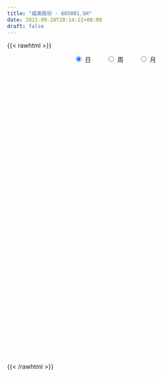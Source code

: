 ```yaml
---
title: "威奥股份 - 605001.SH"
date: 2022-09-20T20:14:22+08:00
draft: false
---
```

{{< rawhtml >}}
    <div style="text-align: center">
        <label style="padding: 1rem;"><input style="margin-right: .5rem" type="radio" name="period" value="D" checked onclick="period_change(this)">日</label>
        <label style="padding: 1rem;"><input style="margin-right: .5rem" type="radio" name="period" value="W" onclick="period_change(this)">周</label>
        <label style="padding: 1rem;"><input style="margin-right: .5rem" type="radio" name="period" value="M" onclick="period_change(this)">月</label>
    </div>
    <div id="chart" style="height: 700px;"></div> 
    <script type="text/javascript">
        const D_v = [17578.24,22940.65,15813.31,16609.11,17532.8,18853.06,16754.63,29540.17,31179.67,16944.33,12619.04,11043.51,19080.32,20149.33,13998.5,12506.08,16713.0,31763.23,21691.99,10967.26,16006.87,10025.31,8335.11,11288.47,14237.14,11153.88,10871.28,11454.63,8024.06,8589.0,9531.66,8711.0,7766.55,8034.0,6786.0,6568.0,10159.27,11588.52,12487.0,22697.39,16688.06,10233.54,10047.67,10569.97,15425.38,15020.58,10190.53,9139.0,7910.61,6822.76,15175.0,13636.0,11352.2,44947.17,20879.08,16996.48,14179.0,7676.43,7310.0,8148.1,8530.1,8918.87,9578.09,9015.25,6512.0,6352.0,8879.15,10078.57,12833.1,15892.0,11176.34,9472.69,7154.53,8654.0,9509.76,10497.0,9004.86,47648.76,40360.56,30460.6,36959.43,25792.06,31314.7,20534.52,54541.8,45561.31,36446.18,17432.15,23520.0,12183.23,23802.11,16100.0,14762.1,11082.9,13288.63,11711.94,12553.84,15017.0,11681.01,17267.0,9502.0,8895.07,24368.05,13579.0,19942.0,11098.0,13610.57,7680.84,6037.87,6607.45,14050.94,23327.69,23092.11,20241.0,12412.11,8427.53,9959.38,16243.0,23429.74,12048.0,10805.62,32538.29,26161.27,13320.97,20281.54,8847.1,6819.86,4839.63,7362.47,5387.55,10230.14,5167.97,5939.0,6936.0,7533.0,6844.0,6653.0,4481.53,6379.0,8355.0,5106.0,4488.0,3954.0,7221.24,8611.41,7355.0,8262.56,6680.0,4039.0,9103.0,5406.53,11987.63,12598.13,15337.06,18073.96,13860.53,11123.91,18962.49,5594.0,11883.08,10298.34,4574.71,3177.53,3678.0,10089.77,3114.0,2634.0,3837.3,4695.0,5010.32,3928.3,12912.21,10270.76,4370.57,3347.0,10189.85,6092.32,10933.0,12081.0,8338.0,14254.23,11966.59,15862.0,11861.0,8738.91,7745.0,10332.65,8554.64,8139.45,15876.67,9224.66,9131.01,9568.0,11983.46,12000.46,65212.12,42376.72,24107.53,16314.9,15733.07,12177.52,9996.6,12270.71,9307.52,25579.71,10177.61,16056.74,9220.53,11279.02,8362.64,12974.8,20360.4,9665.6,17667.11,11570.85,16183.77,11702.77,11150.7,11400.1,10199.1,15813.0,10601.76,7119.26,10307.0,23699.5,9281.0,6675.2,8552.6,15372.7,10092.1,12000.26,15253.74,13953.3,13371.84,13507.4,8248.4,10831.9,10334.51,18716.21,8373.8,5793.5,9875.2,19713.2,11294.55,18911.3,21604.23,39326.84,21835.1,13134.9,13656.95,17730.0,20845.02,42747.14,32995.73,35757.7,42286.24,21281.93,17054.08,11000.3,26399.45,20429.9,18401.54,10445.39,12057.5,21800.19,16510.9,15621.4,10107.6,6234.42,5005.5,5692.7,4863.9,4357.0,9699.7,8177.7,6109.0,4421.8,6682.35,9377.05,7663.8,4751.5,7235.1,8589.6,3740.0,4374.8,4811.0,5632.4,10331.94,8736.3,8231.6,6877.7,9071.32,8173.7,6538.42,7700.6,8108.1,7305.0,6059.2,7371.89,12482.8,13149.5,6101.1,10782.8,11429.4,17134.6,14130.1,15768.8,18208.19,15449.6,11453.7,9619.4,9604.8,12924.7,28643.65,19867.5,12480.05,15764.17,44392.94,36310.9,25239.42,16857.88,11731.5,9429.0,13927.9,12330.19,16043.2,24826.6,18637.83,21169.67,22725.31,20753.1,14815.9,23379.5,15983.1,17902.18,23359.87,23066.1,10997.3,23034.9,12744.3,15669.6,27142.1,10219.5,20126.2,12409.0,12184.8,12134.5,8039.9,7450.0,10762.2,6239.0,6695.3,7997.8,9225.2,6352.0,10728.8,10381.1,18666.1,20321.41,9222.4,9811.26,13726.86,8130.5,27899.85,13644.4,9299.7,12866.8,19523.6,11533.9,14027.46,8158.5,15501.11,16910.34,13218.1,15500.69,10698.4,227727.36,203708.22,115660.57,59314.01,49099.36,42334.4,29893.3,30763.09,25025.09,23226.2,19765.01,17234.9,21115.5,17038.3,13379.9,12246.2,20598.9,12810.8,7991.56,12255.0,22744.7,16728.9,27669.8,19870.72,19955.48,17368.8,17448.35,20590.92,12472.7,13042.0,15359.4,28040.7,26003.84,13900.2,11581.6,9570.6,11815.2,12314.3,9807.4,12147.82,17655.9,13967.5,11286.5,10004.9,16660.9,13370.6,17740.0,19954.2,13409.96,12268.12,16327.34,14656.44,16774.24,13073.6,13145.6,20172.9,13263.9,15376.9,8879.82,10493.1,17528.6,17077.73,15812.62,14640.87,28127.6,28826.6,17843.8,9361.1,16332.2,18834.13,11707.7,15916.55,74944.4,41027.09,27915.4,19625.31,16939.61,26874.2,34559.4,13375.7,18719.41,15242.4,17127.8,14061.0,24098.8,25302.91,18397.03,14532.7,13277.0,24603.7,18533.06,17123.6,20950.4,16930.2,10097.6,22245.9,13254.4,10860.6,12605.9,14470.3,11433.4,13447.0,12978.1,12343.2,8687.6,22221.1,25050.1,16056.4,14007.3,12817.7,24796.9,14249.1,29151.5,20480.1,18429.6,9611.4,11847.1,204096.04,163107.06,72665.77,96231.61,71281.16,30767.4,25114.19]
const D_histogram = [0.0,0.0165925926,0.0184267595,0.0089579529,-0.0071193851,-0.0232889122,-0.0296810352,-0.0767672073,-0.1569271442,-0.1894396273,-0.2027150128,-0.2021368356,-0.1669180462,-0.129960102,-0.092276927,-0.0686678208,-0.0824027841,-0.0471606812,-0.0499692095,-0.0533916598,-0.0811485157,-0.0957142729,-0.0978395083,-0.0701348557,-0.0192822896,0.0153773409,0.0303774702,0.0258180706,0.0276864265,0.0340607064,0.0498673735,0.0483076266,0.0447690823,0.0343301349,0.02577872,0.0156090149,0.0042843569,-0.0129239005,-0.0399082856,-0.0951271687,-0.0915410956,-0.0842617475,-0.0640080693,-0.0550452988,-0.0235095323,0.007811444,0.0309563263,0.0342910332,0.0326142586,0.0437643652,0.068651624,0.0885626053,0.1015562272,0.1309995735,0.1344497066,0.1153769077,0.084200385,0.0704924334,0.0561660147,0.0471803665,0.0482874853,0.0478943413,0.0439196034,0.0384464291,0.0264897599,0.0174175409,-0.0028125874,0.0016631087,0.0067074604,0.0252302228,0.0307508409,0.0124462403,0.0043903562,-0.0044876542,-0.0108526227,-0.0184749509,-0.0155946818,0.0314053884,0.0652328964,0.0793094752,0.1024240566,0.1125275641,0.1149662202,0.0994472935,0.1121885439,0.0510980256,-0.0589264017,-0.1452182631,-0.2436893001,-0.2994042121,-0.3534352915,-0.3529952504,-0.3099741667,-0.2692544484,-0.2123527918,-0.1535510833,-0.1160744437,-0.0911112678,-0.0897703012,-0.056514074,-0.0437972942,-0.0292048145,0.002457512,0.036133552,0.0615659197,0.0580216031,0.0535995872,0.046184385,0.0512164512,0.0630315257,0.083440444,0.1201011265,0.1507126655,0.1653736803,0.1612336211,0.153455254,0.1536652916,0.1534156484,0.1799829032,0.1845413082,0.186132606,0.1974818822,0.2202839877,0.2090001573,0.1675326131,0.1146820481,0.0827330221,0.0564364582,0.0298272143,0.0158360864,0.0244909795,0.0238560772,0.0205683041,0.0291449436,0.0210294026,-0.0003618572,-0.0315045969,-0.0447188337,-0.0605792596,-0.0790432933,-0.076931318,-0.0593053636,-0.0474224231,-0.0236995145,0.0049785253,0.0078060527,0.0229829131,0.0259068183,0.0234911922,0.0331181807,0.0229096822,0.0109624415,0.0010794058,-0.003803318,-0.0174126703,-0.0357385927,-0.0502350493,-0.0423115479,-0.0468198197,-0.073455106,-0.1047373717,-0.1179083894,-0.1143012075,-0.1141462402,-0.1050540125,-0.0925118032,-0.0725102529,-0.0602037603,-0.0436556415,-0.0252169331,-0.0147986493,-0.0290651258,-0.0439495283,-0.049406327,-0.0453645418,-0.0310104737,-0.0140655346,-0.0046492075,-0.002987398,0.0077736101,0.0217414623,0.0254503517,0.0218385127,0.0252649267,0.0226547528,0.0259188071,0.023061883,0.0273146529,0.031271212,0.0436979021,0.0421753597,0.0421042229,0.0351924443,0.0255515535,-0.182549319,-0.3377900788,-0.4254642094,-0.460117731,-0.4484628395,-0.4182205659,-0.3648348658,-0.308482998,-0.2544374867,-0.1957944991,-0.1541285786,-0.1089820453,-0.0714303146,-0.0321482824,0.0075086659,0.0446664313,0.0711881388,0.0799181579,0.092173139,0.0898305744,0.0865529064,0.0941508623,0.1092289156,0.1139160918,0.1122232968,0.1070027956,0.08492292,0.0806814178,0.0838300599,0.0976363449,0.111432763,0.1216930814,0.1263691084,0.1257355106,0.1291787002,0.134702219,0.1402949056,0.1465943603,0.1488433975,0.1538401589,0.1420776234,0.1354197125,0.1307252978,0.1182752313,0.1185779214,0.1125477759,0.1045224525,0.0909618267,0.0648626811,0.0423357856,0.0154741928,0.0096047383,0.020369428,0.0294621686,0.0344104507,0.0402523008,0.041789003,0.0461951095,0.0565306762,0.0699120613,0.0843416884,0.0876306736,0.070163069,0.0461849905,0.0301269816,0.0204444173,0.0037316579,-0.0235398295,-0.0348862255,-0.0489784825,-0.0384143552,-0.0173295553,0.0073690659,0.0094086867,0.0156248428,0.0189918839,0.0171624796,0.0083037677,0.0037809806,0.0079479314,0.0160485347,0.0172189776,0.0164978345,0.0037422808,-0.0197251304,-0.0409732486,-0.0449450465,-0.049264914,-0.0572932653,-0.0575219304,-0.0469752225,-0.037778649,-0.0259952482,-0.0099580478,0.0015455852,0.0102392805,0.0147781561,0.0247375497,0.0266669464,0.0278686115,0.0201913409,0.0213452463,0.0215434558,0.0217213378,0.0205512934,0.0153600069,0.005970881,0.0001728051,0.003310847,0.0054960606,0.0107860406,0.0145292517,0.0132445779,0.0158656238,0.0169320789,0.0156532963,0.0142122763,0.0107981871,0.0107690138,0.0160293079,0.0230162971,0.0223705207,0.0233053069,0.0378921712,0.03401962,0.0199788861,0.006637201,0.0001615217,-0.0055006404,-0.0084290188,-0.0075566627,0.000774826,0.0075994485,0.0086372811,0.0142702714,0.0154356589,0.0098755072,0.0029215884,0.0056627867,0.0047514421,-0.0041558906,0.0021849312,-0.0045905576,-0.0058197414,-0.0194493244,-0.0273288904,-0.0381490522,-0.0680271082,-0.0755819699,-0.0972947297,-0.0971652872,-0.0901508448,-0.0687724283,-0.0495657229,-0.0338904341,-0.0256402868,-0.0205035913,-0.0188172426,-0.0065754845,-0.0011080795,0.0068491505,0.0178487427,0.021203458,0.0329440352,0.0249994493,0.0242213734,0.0234534731,0.0296986931,0.0342009373,0.0430403418,0.042549541,0.0323104381,0.012595337,-0.0209888181,-0.0359303875,-0.0389601675,-0.0438488942,-0.0667773261,-0.0715787785,-0.0614128655,-0.0397059328,-0.0201090244,0.0418562566,0.0619394743,0.0628741544,0.0522527784,0.0316351024,0.0006552361,-0.0154134522,-0.0187059189,-0.0246242692,-0.0184203896,-0.0221325343,-0.02032763,-0.0310674477,-0.0254237104,-0.0276179323,-0.0275269207,-0.0393473099,-0.0426079703,-0.040235517,-0.0343650003,-0.048867565,-0.0593135389,-0.0952520863,-0.1163498793,-0.1184783126,-0.1198226863,-0.0986340464,-0.0667607932,-0.0431110281,-0.0142699075,0.0144311489,0.0421451443,0.055566242,0.0623895087,0.0658538509,0.0662430067,0.0677241972,0.0696578501,0.0697004383,0.0735020629,0.055042253,0.0547423037,0.057419262,0.0540327679,0.0551964898,0.0590253906,0.0667422323,0.073786605,0.0760429749,0.0686249512,0.0617574262,0.0471578963,0.0436861838,0.0376989454,0.0303629615,0.0244115011,0.0253277695,0.0221465416,0.0216187843,0.0220943866,0.0141891129,0.0148146456,0.0181678588,0.0159935972,0.0276631163,0.018616915,0.0136108792,0.008815837,0.0101279022,0.0011360338,-0.0093781247,-0.0100630548,-0.0051665506,0.0004306746,-0.0072290085,-0.0055490862,-0.0070251698,-0.0193204593,-0.0102668473,-0.0029614251,0.0073392893,0.0138552735,0.0163495514,0.0129642003,0.0175287088,0.0255204514,0.0281632684,0.0253362219,0.0236384595,0.0048146872,-0.007174944,-0.0110453155,-0.0057695665,0.00497538,0.0102774095,0.0188865018,0.0207777515,0.0157591821,0.0130186015,0.0156488739,0.0150901762,0.0106130582,0.0006995758,-0.0076359914,-0.0138900071,-0.0306051989,-0.0369768437,-0.0492105966,-0.0458580084,-0.0379128451,-0.0440118249,-0.0508352514,-0.0346648289,-0.0176145122,-0.0059717668,-0.0021441632,0.0010565351,0.0279448196,0.0388506786,0.0288679851,-0.0058750913,-0.0549409926,-0.0898651735,-0.0985737544]
const D_fast = [0.0,0.0207407407,0.0271815976,0.0199522791,0.0020950948,-0.0198966603,-0.0337090421,-0.099987016,-0.219378739,-0.2992511289,-0.3632052677,-0.4131612993,-0.4196720215,-0.4152041027,-0.4005901595,-0.3941480084,-0.4284836678,-0.4050317351,-0.4203325659,-0.4371029311,-0.485146916,-0.5236412413,-0.5502263538,-0.5400554152,-0.4940234215,-0.4555194558,-0.432924959,-0.4310298408,-0.4222398783,-0.4073504219,-0.3790769113,-0.3685597516,-0.3609060253,-0.3627624389,-0.3648691739,-0.3711366253,-0.381390194,-0.4018294266,-0.4387908831,-0.5177915584,-0.5370907591,-0.5508768479,-0.546625187,-0.5514237412,-0.5257653578,-0.4924915206,-0.4616075567,-0.4497000915,-0.4432233015,-0.4211321035,-0.3790819388,-0.3370303061,-0.2986476274,-0.2364543877,-0.199391828,-0.1896203999,-0.1997468264,-0.1958316696,-0.1961165847,-0.1933071412,-0.180128151,-0.1685477098,-0.1615425468,-0.1574041138,-0.162738343,-0.1674561768,-0.188389452,-0.1834979787,-0.176776762,-0.1519464439,-0.1387381155,-0.1539311561,-0.160889451,-0.170889375,-0.1799674992,-0.1922085652,-0.1932269665,-0.1383755492,-0.0882398171,-0.0543358695,-0.0056152739,0.0326201246,0.0638003357,0.0731432324,0.1139316188,0.0656156068,-0.0591404209,-0.181736848,-0.3411302101,-0.4716961751,-0.6140860773,-0.7018948488,-0.7363673069,-0.7629612007,-0.759147742,-0.7387338044,-0.7302757757,-0.7280904167,-0.7491920254,-0.7300643167,-0.7282968605,-0.7210055844,-0.6887288799,-0.6460194519,-0.6051956042,-0.5942345201,-0.5852566392,-0.5811257452,-0.5632895661,-0.5357166103,-0.4944475809,-0.4277616168,-0.3594719115,-0.3034674766,-0.2672991305,-0.2367136841,-0.1980873236,-0.1599830547,-0.0884200741,-0.037726342,0.0103981073,0.071117854,0.1489909564,0.1899571654,0.1903727745,0.1661927215,0.154926951,0.1427395017,0.1235870614,0.113554955,0.128332593,0.13366171,0.1355160129,0.1513788883,0.1485206979,0.1270389739,0.0880200849,0.0636261397,0.0326208989,-0.0056039581,-0.0227248124,-0.0199251989,-0.0198978641,-0.0020998342,0.027822837,0.0326018775,0.0535244662,0.0629250759,0.066382248,0.0842887816,0.0798077036,0.0706010733,0.0609878891,0.0551543358,0.0371918159,0.0099312454,-0.0171239736,-0.0197783592,-0.0359915859,-0.0809906486,-0.1384572573,-0.1811053723,-0.2060734924,-0.2344550851,-0.2516263605,-0.262212102,-0.2603381149,-0.2630825624,-0.2574483539,-0.2453138788,-0.2385952573,-0.2601280153,-0.2859997998,-0.3038081803,-0.3111075305,-0.3045060809,-0.2910775254,-0.2828235002,-0.2819085402,-0.2692041296,-0.2498009117,-0.2397294344,-0.2378816452,-0.2281389996,-0.2250854852,-0.2153417291,-0.2124331826,-0.2013517494,-0.1895773873,-0.1662262217,-0.1572049241,-0.1467500052,-0.1448636727,-0.1481166752,-0.4018548775,-0.6415431569,-0.8355833399,-0.9852662943,-1.0857271127,-1.1600399805,-1.1978629968,-1.2186318786,-1.2281957389,-1.2185013761,-1.2153676003,-1.1974665783,-1.1777724262,-1.1465274646,-1.1049933498,-1.0566689767,-1.0123502344,-0.9836406759,-0.9483424101,-0.928227331,-0.9098667725,-0.878731101,-0.8363458187,-0.8031796196,-0.7768165904,-0.7552863928,-0.7561355383,-0.740206686,-0.716100529,-0.6778851578,-0.6362305489,-0.5955469602,-0.5592786561,-0.5284783762,-0.4927405116,-0.453541438,-0.412875025,-0.3699269803,-0.3304670937,-0.2870102925,-0.2632534222,-0.236056405,-0.2080694952,-0.190950754,-0.1610035834,-0.138896785,-0.1207914953,-0.1116116644,-0.1214951397,-0.1334380888,-0.1564311335,-0.1598994034,-0.1440423567,-0.1275840739,-0.1140331791,-0.0981282538,-0.0861443009,-0.0701894169,-0.0457211812,-0.0148617808,0.0206532684,0.045849922,0.0459230846,0.0334912538,0.0249649903,0.0203935303,0.0046136853,-0.0285427594,-0.0486107118,-0.0749475894,-0.073987051,-0.0572346399,-0.0306937521,-0.0263019597,-0.0161795929,-0.0080645808,-0.0056033652,-0.0123861352,-0.0159636771,-0.0098097435,0.0023029935,0.0077781808,0.0111814963,-0.0006384872,-0.0290371809,-0.0605286113,-0.0757366709,-0.0923727669,-0.1147244345,-0.1293335822,-0.1305306799,-0.1307787687,-0.1254941799,-0.1119464915,-0.1000564622,-0.0888029468,-0.0805695322,-0.0644257511,-0.0558296178,-0.0476607998,-0.0502902353,-0.0438000182,-0.0382159448,-0.0326077283,-0.0286399493,-0.0299912342,-0.0378876398,-0.0436425145,-0.0396767608,-0.0361175321,-0.0281310419,-0.0207555178,-0.0187290472,-0.0121415953,-0.0068421205,-0.0042075791,-0.00209553,-0.0028100724,-0.0001469923,0.0091206288,0.0218616923,0.0268085461,0.033569659,0.0576295661,0.0622619199,0.0532159075,0.0415335227,0.0350982238,0.0280609016,0.0230252686,0.022008459,0.0305336542,0.0392581387,0.0424552917,0.0516558498,0.056680152,0.0535888771,0.0473653554,0.0515222504,0.0517987663,0.041852461,0.0487395156,0.0408163873,0.0381322682,0.0196403541,0.0049285655,-0.0154288593,-0.0623136924,-0.0887640466,-0.1348004888,-0.1589623681,-0.1744856369,-0.1703003274,-0.1634850527,-0.1562823725,-0.1544422969,-0.1544314992,-0.1574494611,-0.1468515742,-0.141661189,-0.1319916714,-0.1165298935,-0.1078743138,-0.0878977278,-0.0895924513,-0.0843151839,-0.0792197159,-0.0655498226,-0.0524973441,-0.0328978542,-0.0227512697,-0.0249127631,-0.0414790299,-0.0803103896,-0.1042345558,-0.1170043777,-0.1328553279,-0.1724780914,-0.1951742384,-0.2003615418,-0.1885810924,-0.17401144,-0.1015820949,-0.0660140086,-0.0493607899,-0.0469189713,-0.0596278717,-0.0904439289,-0.1103659803,-0.1183349268,-0.1304093444,-0.1288105622,-0.1380558404,-0.1413328437,-0.1598395232,-0.1605517135,-0.1696504186,-0.1764411371,-0.1980983538,-0.2120110067,-0.2196974327,-0.2224181661,-0.249137622,-0.2744119806,-0.3341635495,-0.3843488124,-0.4160968239,-0.4473968691,-0.4508667408,-0.4356836859,-0.4228116779,-0.3975380342,-0.3652291905,-0.326978909,-0.2996662508,-0.2772456069,-0.2573178021,-0.2403678945,-0.2219556548,-0.2026075393,-0.1851398415,-0.1629627012,-0.1676619479,-0.1542763213,-0.1372445475,-0.1271228495,-0.1121600052,-0.0935747568,-0.069172357,-0.0436813331,-0.0224142194,-0.0126760054,-0.0041041738,-0.0069142297,0.0005356038,0.0039731018,0.0042278583,0.0043792732,0.0116274839,0.0139828914,0.0188598302,0.0248590291,0.0205010337,0.0248302277,0.0327254057,0.0345495433,0.0531348415,0.048742869,0.047139553,0.0445484701,0.0483925108,0.0396846509,0.0268259612,0.0236252674,0.027230134,0.0329350278,0.0234680925,0.0237607433,0.0205283672,0.003402963,0.0098898632,0.016454929,0.0285904657,0.0385702684,0.0451519341,0.045007633,0.0539543187,0.0683261742,0.0780098083,0.0815168173,0.0857286697,0.0681085693,0.054325202,0.0476935017,0.051526859,0.0635156505,0.0713870325,0.0847177501,0.0918034378,0.0907246639,0.0912387337,0.0977812245,0.1009950709,0.0991712175,0.089432629,0.0791880639,0.0694615464,0.045095055,0.0294791992,0.0049427971,-0.0031691167,-0.0047021647,-0.0218041007,-0.04133634,-0.0338321248,-0.0211854362,-0.0110356325,-0.0077440697,-0.0042792376,0.0295952518,0.0502137804,0.0474480832,0.011236234,-0.0515649155,-0.1089553897,-0.1423074092]
const D_slow = [0.0,0.0041481481,0.008754838,0.0109943262,0.00921448,0.0033922519,-0.0040280069,-0.0232198087,-0.0624515948,-0.1098115016,-0.1604902548,-0.2110244637,-0.2527539753,-0.2852440007,-0.3083132325,-0.3254801877,-0.3460808837,-0.357871054,-0.3703633564,-0.3837112713,-0.4039984002,-0.4279269685,-0.4523868455,-0.4699205595,-0.4747411319,-0.4708967967,-0.4633024291,-0.4568479115,-0.4499263048,-0.4414111282,-0.4289442848,-0.4168673782,-0.4056751076,-0.3970925739,-0.3906478939,-0.3867456402,-0.385674551,-0.3889055261,-0.3988825975,-0.4226643897,-0.4455496636,-0.4666151004,-0.4826171178,-0.4963784424,-0.5022558255,-0.5003029645,-0.492563883,-0.4839911247,-0.47583756,-0.4648964687,-0.4477335627,-0.4255929114,-0.4002038546,-0.3674539612,-0.3338415346,-0.3049973076,-0.2839472114,-0.266324103,-0.2522825994,-0.2404875077,-0.2284156364,-0.2164420511,-0.2054621502,-0.1958505429,-0.1892281029,-0.1848737177,-0.1855768646,-0.1851610874,-0.1834842223,-0.1771766666,-0.1694889564,-0.1663773963,-0.1652798073,-0.1664017208,-0.1691148765,-0.1737336142,-0.1776322847,-0.1697809376,-0.1534727135,-0.1336453447,-0.1080393305,-0.0799074395,-0.0511658845,-0.0263040611,0.0017430749,0.0145175813,-0.0002140192,-0.0365185849,-0.09744091,-0.172291963,-0.2606507858,-0.3488995984,-0.4263931401,-0.4937067522,-0.5467949502,-0.585182721,-0.614201332,-0.6369791489,-0.6594217242,-0.6735502427,-0.6844995663,-0.6918007699,-0.6911863919,-0.6821530039,-0.666761524,-0.6522561232,-0.6388562264,-0.6273101301,-0.6145060173,-0.5987481359,-0.5778880249,-0.5478627433,-0.5101845769,-0.4688411569,-0.4285327516,-0.3901689381,-0.3517526152,-0.3133987031,-0.2684029773,-0.2222676502,-0.1757344987,-0.1263640282,-0.0712930312,-0.0190429919,0.0228401614,0.0515106734,0.0721939289,0.0863030435,0.0937598471,0.0977188686,0.1038416135,0.1098056328,0.1149477088,0.1222339447,0.1274912954,0.1274008311,0.1195246818,0.1083449734,0.0932001585,0.0734393352,0.0542065057,0.0393801648,0.027524559,0.0215996803,0.0228443117,0.0247958248,0.0305415531,0.0370182577,0.0428910557,0.0511706009,0.0568980215,0.0596386318,0.0599084833,0.0589576538,0.0546044862,0.045669838,0.0331110757,0.0225331887,0.0108282338,-0.0075355427,-0.0337198856,-0.063196983,-0.0917722848,-0.1203088449,-0.146572348,-0.1697002988,-0.187827862,-0.2028788021,-0.2137927125,-0.2200969457,-0.223796608,-0.2310628895,-0.2420502716,-0.2544018533,-0.2657429888,-0.2734956072,-0.2770119908,-0.2781742927,-0.2789211422,-0.2769777397,-0.2715423741,-0.2651797861,-0.259720158,-0.2534039263,-0.2477402381,-0.2412605363,-0.2354950656,-0.2286664023,-0.2208485993,-0.2099241238,-0.1993802839,-0.1888542281,-0.1800561171,-0.1736682287,-0.2193055584,-0.3037530781,-0.4101191305,-0.5251485633,-0.6372642731,-0.7418194146,-0.8330281311,-0.9101488806,-0.9737582522,-1.022706877,-1.0612390217,-1.088484533,-1.1063421116,-1.1143791822,-1.1125020157,-1.1013354079,-1.0835383732,-1.0635588338,-1.040515549,-1.0180579054,-0.9964196788,-0.9728819633,-0.9455747344,-0.9170957114,-0.8890398872,-0.8622891883,-0.8410584583,-0.8208881039,-0.7999305889,-0.7755215027,-0.7476633119,-0.7172400416,-0.6856477645,-0.6542138868,-0.6219192118,-0.588243657,-0.5531699306,-0.5165213406,-0.4793104912,-0.4408504514,-0.4053310456,-0.3714761175,-0.338794793,-0.3092259852,-0.2795815048,-0.2514445609,-0.2253139478,-0.2025734911,-0.1863578208,-0.1757738744,-0.1719053262,-0.1695041417,-0.1644117847,-0.1570462425,-0.1484436298,-0.1383805546,-0.1279333039,-0.1163845265,-0.1022518574,-0.0847738421,-0.06368842,-0.0417807516,-0.0242399843,-0.0126937367,-0.0051619913,-0.000050887,0.0008820275,-0.0050029299,-0.0137244863,-0.0259691069,-0.0355726957,-0.0399050846,-0.0380628181,-0.0357106464,-0.0318044357,-0.0270564647,-0.0227658448,-0.0206899029,-0.0197446577,-0.0177576749,-0.0137455412,-0.0094407968,-0.0053163382,-0.004380768,-0.0093120506,-0.0195553627,-0.0307916243,-0.0431078529,-0.0574311692,-0.0718116518,-0.0835554574,-0.0930001197,-0.0994989317,-0.1019884437,-0.1016020474,-0.0990422272,-0.0953476882,-0.0891633008,-0.0824965642,-0.0755294113,-0.0704815761,-0.0651452645,-0.0597594006,-0.0543290661,-0.0491912428,-0.0453512411,-0.0438585208,-0.0438153195,-0.0429876078,-0.0416135927,-0.0389170825,-0.0352847696,-0.0319736251,-0.0280072191,-0.0237741994,-0.0198608753,-0.0163078063,-0.0136082595,-0.0109160061,-0.0069086791,-0.0011546048,0.0044380254,0.0102643521,0.0197373949,0.0282422999,0.0332370214,0.0348963217,0.0349367021,0.033561542,0.0314542873,0.0295651216,0.0297588281,0.0316586903,0.0338180105,0.0373855784,0.0412444931,0.0437133699,0.044443767,0.0458594637,0.0470473242,0.0460083516,0.0465545844,0.045406945,0.0439520096,0.0390896785,0.0322574559,0.0227201929,0.0057134158,-0.0131820767,-0.0375057591,-0.0617970809,-0.0843347921,-0.1015278992,-0.1139193299,-0.1223919384,-0.1288020101,-0.1339279079,-0.1386322186,-0.1402760897,-0.1405531096,-0.1388408219,-0.1343786363,-0.1290777718,-0.120841763,-0.1145919006,-0.1085365573,-0.102673189,-0.0952485157,-0.0866982814,-0.075938196,-0.0653008107,-0.0572232012,-0.0540743669,-0.0593215715,-0.0683041683,-0.0780442102,-0.0890064338,-0.1057007653,-0.1235954599,-0.1389486763,-0.1488751595,-0.1539024156,-0.1434383515,-0.1279534829,-0.1122349443,-0.0991717497,-0.0912629741,-0.0910991651,-0.0949525281,-0.0996290078,-0.1057850752,-0.1103901726,-0.1159233061,-0.1210052136,-0.1287720756,-0.1351280032,-0.1420324862,-0.1489142164,-0.1587510439,-0.1694030365,-0.1794619157,-0.1880531658,-0.200270057,-0.2150984417,-0.2389114633,-0.2679989331,-0.2976185113,-0.3275741828,-0.3522326944,-0.3689228927,-0.3797006498,-0.3832681266,-0.3796603394,-0.3691240533,-0.3552324928,-0.3396351156,-0.3231716529,-0.3066109013,-0.289679852,-0.2722653894,-0.2548402798,-0.2364647641,-0.2227042009,-0.2090186249,-0.1946638094,-0.1811556175,-0.167356495,-0.1526001474,-0.1359145893,-0.1174679381,-0.0984571943,-0.0813009565,-0.0658616,-0.0540721259,-0.04315058,-0.0337258436,-0.0261351032,-0.020032228,-0.0137002856,-0.0081636502,-0.0027589541,0.0027646425,0.0063119208,0.0100155822,0.0145575469,0.0185559462,0.0254717252,0.030125954,0.0335286738,0.035732633,0.0382646086,0.0385486171,0.0362040859,0.0336883222,0.0323966845,0.0325043532,0.0306971011,0.0293098295,0.0275535371,0.0227234222,0.0201567104,0.0194163541,0.0212511765,0.0247149948,0.0288023827,0.0320434328,0.0364256099,0.0428057228,0.0498465399,0.0561805954,0.0620902103,0.0632938821,0.061500146,0.0587388172,0.0572964255,0.0585402705,0.0611096229,0.0658312484,0.0710256863,0.0749654818,0.0782201322,0.0821323506,0.0859048947,0.0885581592,0.0887330532,0.0868240553,0.0833515536,0.0757002538,0.0664560429,0.0541533937,0.0426888916,0.0332106804,0.0222077242,0.0094989113,0.0008327041,-0.003570924,-0.0050638657,-0.0055999065,-0.0053357727,0.0016504322,0.0113631018,0.0185800981,0.0171113253,0.0033760771,-0.0190902162,-0.0437336548]
const D_data = [['2020-08-31', 20.2, 20.14, 20.1, 20.32],['2020-09-01', 20.1, 20.4, 20.0, 20.45],['2020-09-02', 20.41, 20.28, 20.15, 20.44],['2020-09-03', 20.35, 20.13, 20.11, 20.35],['2020-09-04', 19.92, 19.98, 19.8, 20.05],['2020-09-07', 19.98, 19.88, 19.8, 20.1],['2020-09-08', 19.83, 19.92, 19.7, 19.97],['2020-09-09', 19.78, 19.22, 19.15, 19.78],['2020-09-10', 19.36, 18.36, 18.28, 19.38],['2020-09-11', 18.35, 18.5, 18.1, 18.52],['2020-09-14', 18.53, 18.44, 18.4, 18.68],['2020-09-15', 18.55, 18.39, 18.3, 18.55],['2020-09-16', 18.39, 18.74, 18.28, 18.74],['2020-09-17', 18.7, 18.8, 18.58, 18.99],['2020-09-18', 18.74, 18.88, 18.62, 18.88],['2020-09-21', 18.86, 18.76, 18.76, 18.99],['2020-09-22', 18.6, 18.21, 18.14, 18.6],['2020-09-23', 18.19, 18.78, 18.19, 19.1],['2020-09-24', 18.46, 18.3, 18.25, 18.55],['2020-09-25', 18.3, 18.18, 18.11, 18.39],['2020-09-28', 18.18, 17.68, 17.68, 18.2],['2020-09-29', 17.79, 17.6, 17.6, 17.82],['2020-09-30', 17.62, 17.57, 17.5, 17.74],['2020-10-09', 17.85, 17.88, 17.75, 17.95],['2020-10-12', 17.93, 18.28, 17.93, 18.3],['2020-10-13', 18.18, 18.24, 18.06, 18.33],['2020-10-14', 18.24, 18.08, 18.01, 18.36],['2020-10-15', 18.1, 17.82, 17.82, 18.15],['2020-10-16', 17.8, 17.85, 17.79, 17.92],['2020-10-19', 17.88, 17.89, 17.77, 17.99],['2020-10-20', 17.88, 18.04, 17.75, 18.07],['2020-10-21', 18.1, 17.84, 17.8, 18.1],['2020-10-22', 17.85, 17.78, 17.63, 17.92],['2020-10-23', 17.8, 17.63, 17.6, 17.85],['2020-10-26', 17.64, 17.57, 17.36, 17.71],['2020-10-27', 17.5, 17.46, 17.4, 17.6],['2020-10-28', 17.42, 17.34, 17.23, 17.47],['2020-10-29', 17.28, 17.13, 17.04, 17.28],['2020-10-30', 17.12, 16.81, 16.81, 17.24],['2020-11-02', 16.49, 16.12, 16.02, 16.49],['2020-11-03', 16.26, 16.58, 16.21, 16.77],['2020-11-04', 16.6, 16.52, 16.46, 16.72],['2020-11-05', 16.6, 16.63, 16.51, 16.67],['2020-11-06', 16.65, 16.45, 16.36, 16.65],['2020-11-09', 16.56, 16.74, 16.53, 16.79],['2020-11-10', 16.79, 16.83, 16.72, 16.93],['2020-11-11', 16.83, 16.82, 16.63, 16.86],['2020-11-12', 16.83, 16.6, 16.56, 16.88],['2020-11-13', 16.6, 16.5, 16.36, 16.6],['2020-11-16', 16.46, 16.65, 16.45, 16.65],['2020-11-17', 16.66, 16.9, 16.6, 16.94],['2020-11-18', 16.91, 16.96, 16.76, 17.03],['2020-11-19', 16.96, 16.98, 16.85, 17.11],['2020-11-20', 17.65, 17.34, 17.33, 18.12],['2020-11-23', 17.11, 17.16, 16.88, 17.28],['2020-11-24', 17.17, 16.89, 16.85, 17.24],['2020-11-25', 16.91, 16.64, 16.64, 17.01],['2020-11-26', 16.63, 16.76, 16.59, 16.79],['2020-11-27', 16.77, 16.69, 16.58, 16.77],['2020-11-30', 16.69, 16.7, 16.69, 16.8],['2020-12-01', 16.71, 16.81, 16.67, 16.9],['2020-12-02', 16.81, 16.8, 16.74, 16.88],['2020-12-03', 16.8, 16.75, 16.7, 16.81],['2020-12-04', 16.79, 16.71, 16.54, 16.79],['2020-12-07', 16.73, 16.58, 16.58, 16.73],['2020-12-08', 16.58, 16.55, 16.55, 16.64],['2020-12-09', 16.5, 16.31, 16.28, 16.59],['2020-12-10', 16.34, 16.55, 16.21, 16.72],['2020-12-11', 16.5, 16.56, 16.37, 16.62],['2020-12-14', 16.57, 16.78, 16.56, 16.79],['2020-12-15', 16.85, 16.68, 16.64, 16.93],['2020-12-16', 16.62, 16.34, 16.31, 16.66],['2020-12-17', 16.33, 16.38, 16.27, 16.43],['2020-12-18', 16.37, 16.3, 16.23, 16.45],['2020-12-21', 16.28, 16.26, 16.09, 16.28],['2020-12-22', 16.26, 16.17, 16.17, 16.42],['2020-12-23', 16.18, 16.25, 16.14, 16.29],['2020-12-24', 16.31, 16.92, 16.25, 16.93],['2020-12-25', 16.8, 16.99, 16.71, 17.16],['2020-12-28', 16.87, 16.91, 16.8, 17.29],['2020-12-29', 16.81, 17.18, 16.8, 17.49],['2020-12-30', 17.18, 17.18, 16.9, 17.34],['2020-12-31', 17.12, 17.2, 17.06, 17.4],['2021-01-04', 17.2, 17.02, 16.9, 17.2],['2021-01-05', 16.99, 17.45, 16.91, 17.5],['2021-01-06', 17.32, 16.46, 16.42, 17.4],['2021-01-07', 16.47, 15.38, 15.3, 16.55],['2021-01-08', 15.42, 15.06, 14.55, 15.48],['2021-01-11', 15.08, 14.24, 14.23, 15.08],['2021-01-12', 14.24, 14.12, 14.01, 14.44],['2021-01-13', 14.11, 13.55, 13.33, 14.16],['2021-01-14', 13.49, 13.76, 13.21, 13.97],['2021-01-15', 13.7, 14.09, 13.63, 14.18],['2021-01-18', 14.04, 13.99, 13.9, 14.19],['2021-01-19', 13.99, 14.19, 13.95, 14.31],['2021-01-20', 14.16, 14.3, 14.1, 14.45],['2021-01-21', 14.23, 14.1, 14.0, 14.3],['2021-01-22', 14.08, 13.94, 13.77, 14.1],['2021-01-25', 13.99, 13.55, 13.5, 13.99],['2021-01-26', 13.46, 13.89, 13.46, 14.18],['2021-01-27', 13.76, 13.62, 13.6, 13.95],['2021-01-28', 13.35, 13.59, 13.35, 13.77],['2021-01-29', 13.59, 13.82, 13.5, 14.18],['2021-02-01', 13.68, 13.94, 13.45, 13.96],['2021-02-02', 13.85, 13.94, 13.7, 14.22],['2021-02-03', 13.84, 13.59, 13.56, 13.89],['2021-02-04', 13.49, 13.51, 13.21, 13.65],['2021-02-05', 13.49, 13.39, 13.35, 13.66],['2021-02-08', 13.39, 13.49, 13.3, 13.59],['2021-02-09', 13.56, 13.58, 13.48, 13.63],['2021-02-10', 13.42, 13.75, 13.35, 14.0],['2021-02-18', 14.0, 14.11, 13.86, 14.2],['2021-02-19', 14.02, 14.25, 13.83, 14.26],['2021-02-22', 14.17, 14.23, 14.11, 14.45],['2021-02-23', 14.18, 14.09, 14.04, 14.25],['2021-02-24', 14.11, 14.08, 14.04, 14.28],['2021-02-25', 14.08, 14.23, 14.01, 14.25],['2021-02-26', 14.12, 14.3, 14.12, 14.34],['2021-03-01', 14.34, 14.8, 14.29, 14.98],['2021-03-02', 14.8, 14.72, 14.55, 14.94],['2021-03-03', 14.64, 14.82, 14.6, 14.83],['2021-03-04', 14.85, 15.11, 14.71, 15.49],['2021-03-05', 15.07, 15.5, 15.02, 15.7],['2021-03-08', 15.4, 15.27, 15.19, 15.58],['2021-03-09', 15.16, 14.9, 14.65, 15.28],['2021-03-10', 14.9, 14.62, 14.6, 15.11],['2021-03-11', 14.66, 14.74, 14.62, 14.79],['2021-03-12', 14.88, 14.72, 14.58, 14.89],['2021-03-15', 14.72, 14.62, 14.57, 14.75],['2021-03-16', 14.57, 14.7, 14.55, 14.74],['2021-03-17', 14.71, 15.0, 14.71, 15.13],['2021-03-18', 15.13, 14.94, 14.91, 15.13],['2021-03-19', 14.92, 14.93, 14.77, 15.06],['2021-03-22', 14.84, 15.13, 14.84, 15.24],['2021-03-23', 15.11, 14.96, 14.88, 15.25],['2021-03-24', 14.99, 14.74, 14.01, 15.05],['2021-03-25', 14.72, 14.48, 14.45, 14.85],['2021-03-26', 14.45, 14.57, 14.45, 14.6],['2021-03-29', 14.56, 14.43, 14.38, 14.75],['2021-03-30', 14.49, 14.26, 14.18, 14.49],['2021-03-31', 14.25, 14.42, 14.09, 14.51],['2021-04-01', 14.42, 14.62, 14.32, 14.65],['2021-04-02', 14.67, 14.59, 14.45, 14.67],['2021-04-06', 14.58, 14.81, 14.51, 14.81],['2021-04-07', 14.81, 15.01, 14.76, 15.08],['2021-04-08', 15.01, 14.78, 14.78, 15.09],['2021-04-09', 14.76, 15.0, 14.68, 15.13],['2021-04-12', 14.91, 14.92, 14.84, 15.1],['2021-04-13', 14.8, 14.88, 14.8, 14.97],['2021-04-14', 14.88, 15.08, 14.87, 15.24],['2021-04-15', 14.95, 14.86, 14.82, 15.07],['2021-04-16', 14.82, 14.8, 14.72, 14.89],['2021-04-19', 14.74, 14.78, 14.56, 14.78],['2021-04-20', 14.7, 14.81, 14.69, 14.84],['2021-04-21', 14.81, 14.65, 14.62, 14.99],['2021-04-22', 14.58, 14.49, 14.39, 14.71],['2021-04-23', 14.48, 14.42, 14.35, 14.48],['2021-04-26', 14.43, 14.65, 14.43, 14.7],['2021-04-27', 14.56, 14.47, 14.35, 14.56],['2021-04-28', 14.01, 14.06, 14.0, 14.32],['2021-04-29', 13.95, 13.77, 13.76, 14.08],['2021-04-30', 13.84, 13.78, 13.7, 13.91],['2021-05-06', 13.78, 13.86, 13.78, 13.97],['2021-05-07', 14.0, 13.72, 13.71, 14.02],['2021-05-10', 13.72, 13.75, 13.62, 13.86],['2021-05-11', 13.75, 13.75, 13.7, 13.9],['2021-05-12', 13.75, 13.84, 13.7, 13.84],['2021-05-13', 13.84, 13.75, 13.7, 13.84],['2021-05-14', 13.75, 13.81, 13.75, 13.87],['2021-05-17', 13.89, 13.87, 13.8, 13.93],['2021-05-18', 13.88, 13.8, 13.76, 13.99],['2021-05-19', 13.8, 13.43, 13.43, 13.8],['2021-05-20', 13.45, 13.28, 13.2, 13.49],['2021-05-21', 13.25, 13.27, 13.22, 13.34],['2021-05-24', 13.26, 13.31, 13.26, 13.38],['2021-05-25', 13.31, 13.42, 13.28, 13.87],['2021-05-26', 13.41, 13.48, 13.38, 13.53],['2021-05-27', 13.42, 13.41, 13.41, 13.54],['2021-05-28', 13.5, 13.3, 13.28, 13.5],['2021-05-31', 13.3, 13.41, 13.3, 13.42],['2021-06-01', 13.44, 13.49, 13.35, 13.54],['2021-06-02', 13.57, 13.39, 13.38, 13.57],['2021-06-03', 13.44, 13.28, 13.27, 13.46],['2021-06-04', 13.33, 13.35, 13.23, 13.38],['2021-06-07', 13.39, 13.26, 13.24, 13.41],['2021-06-08', 13.26, 13.32, 13.22, 13.33],['2021-06-09', 13.32, 13.23, 13.23, 13.35],['2021-06-10', 13.27, 13.31, 13.22, 13.34],['2021-06-11', 13.31, 13.32, 13.26, 13.34],['2021-06-15', 13.33, 13.47, 13.32, 13.52],['2021-06-16', 13.41, 13.33, 13.33, 13.47],['2021-06-17', 13.34, 13.35, 13.3, 13.47],['2021-06-18', 13.37, 13.25, 13.2, 13.37],['2021-06-21', 13.25, 13.17, 13.14, 13.31],['2021-06-22', 10.17, 10.0, 9.96, 10.17],['2021-06-23', 9.94, 9.43, 9.38, 9.98],['2021-06-24', 9.42, 9.26, 9.19, 9.54],['2021-06-25', 9.28, 9.17, 9.14, 9.28],['2021-06-28', 9.2, 9.24, 9.13, 9.26],['2021-06-29', 9.25, 9.14, 9.13, 9.26],['2021-06-30', 9.19, 9.23, 9.15, 9.26],['2021-07-01', 9.23, 9.17, 9.16, 9.23],['2021-07-02', 9.1, 9.08, 9.07, 9.17],['2021-07-05', 9.01, 9.12, 9.01, 9.22],['2021-07-06', 9.03, 8.89, 8.85, 9.03],['2021-07-07', 8.88, 8.91, 8.86, 8.92],['2021-07-08', 8.89, 8.81, 8.79, 8.93],['2021-07-09', 8.81, 8.84, 8.79, 8.85],['2021-07-12', 8.85, 8.89, 8.85, 8.91],['2021-07-13', 8.92, 8.93, 8.86, 8.93],['2021-07-14', 8.93, 8.86, 8.84, 8.97],['2021-07-15', 8.86, 8.64, 8.63, 8.86],['2021-07-16', 8.63, 8.66, 8.63, 8.72],['2021-07-19', 8.66, 8.43, 8.41, 8.66],['2021-07-20', 8.43, 8.33, 8.28, 8.43],['2021-07-21', 8.33, 8.41, 8.33, 8.55],['2021-07-22', 8.38, 8.51, 8.38, 8.53],['2021-07-23', 8.5, 8.39, 8.35, 8.54],['2021-07-26', 8.37, 8.28, 8.18, 8.42],['2021-07-27', 8.28, 8.18, 8.17, 8.37],['2021-07-28', 8.14, 7.85, 7.82, 8.16],['2021-07-29', 7.86, 7.95, 7.86, 8.01],['2021-07-30', 7.95, 7.99, 7.89, 8.01],['2021-08-02', 7.98, 8.13, 7.91, 8.18],['2021-08-03', 8.13, 8.18, 8.13, 8.39],['2021-08-04', 8.24, 8.19, 8.13, 8.25],['2021-08-05', 8.19, 8.16, 8.13, 8.24],['2021-08-06', 8.18, 8.11, 8.06, 8.19],['2021-08-09', 8.12, 8.18, 8.12, 8.25],['2021-08-10', 8.2, 8.25, 8.14, 8.25],['2021-08-11', 8.26, 8.31, 8.22, 8.31],['2021-08-12', 8.31, 8.39, 8.27, 8.43],['2021-08-13', 8.36, 8.41, 8.36, 8.51],['2021-08-16', 8.41, 8.52, 8.36, 8.55],['2021-08-17', 8.52, 8.35, 8.34, 8.52],['2021-08-18', 8.35, 8.42, 8.35, 8.46],['2021-08-19', 8.43, 8.47, 8.39, 8.54],['2021-08-20', 8.49, 8.38, 8.31, 8.49],['2021-08-23', 8.38, 8.56, 8.38, 8.64],['2021-08-24', 8.56, 8.52, 8.51, 8.63],['2021-08-25', 8.52, 8.51, 8.48, 8.55],['2021-08-26', 8.53, 8.43, 8.4, 8.53],['2021-08-27', 8.4, 8.2, 8.15, 8.43],['2021-08-30', 8.2, 8.13, 8.09, 8.26],['2021-08-31', 8.11, 7.94, 7.82, 8.11],['2021-09-01', 7.94, 8.1, 7.9, 8.2],['2021-09-02', 8.65, 8.31, 8.27, 8.65],['2021-09-03', 8.22, 8.34, 8.22, 8.37],['2021-09-06', 8.31, 8.33, 8.28, 8.38],['2021-09-07', 8.43, 8.38, 8.37, 8.43],['2021-09-08', 8.38, 8.36, 8.32, 8.4],['2021-09-09', 8.37, 8.43, 8.34, 8.48],['2021-09-10', 8.42, 8.57, 8.35, 8.7],['2021-09-13', 8.54, 8.71, 8.46, 8.72],['2021-09-14', 8.71, 8.85, 8.63, 8.85],['2021-09-15', 8.85, 8.82, 8.78, 9.07],['2021-09-16', 8.79, 8.58, 8.57, 8.79],['2021-09-17', 8.59, 8.43, 8.35, 8.67],['2021-09-22', 8.41, 8.45, 8.31, 8.47],['2021-09-23', 8.46, 8.48, 8.4, 8.54],['2021-09-24', 8.46, 8.33, 8.33, 8.52],['2021-09-27', 8.36, 8.07, 8.06, 8.38],['2021-09-28', 8.09, 8.14, 8.07, 8.21],['2021-09-29', 8.11, 8.0, 7.98, 8.16],['2021-09-30', 8.04, 8.26, 8.01, 8.3],['2021-10-08', 8.27, 8.45, 8.26, 8.47],['2021-10-11', 8.45, 8.61, 8.45, 8.66],['2021-10-12', 8.62, 8.4, 8.36, 8.65],['2021-10-13', 8.4, 8.48, 8.35, 8.49],['2021-10-14', 8.48, 8.48, 8.42, 8.51],['2021-10-15', 8.52, 8.43, 8.41, 8.52],['2021-10-18', 8.38, 8.32, 8.2, 8.42],['2021-10-19', 8.32, 8.34, 8.21, 8.38],['2021-10-20', 8.34, 8.45, 8.34, 8.5],['2021-10-21', 8.47, 8.54, 8.38, 8.55],['2021-10-22', 8.53, 8.49, 8.46, 8.56],['2021-10-25', 8.51, 8.48, 8.43, 8.52],['2021-10-26', 8.48, 8.3, 8.3, 8.5],['2021-10-27', 8.28, 8.06, 8.03, 8.28],['2021-10-28', 8.0, 7.94, 7.9, 8.09],['2021-10-29', 7.9, 8.05, 7.9, 8.15],['2021-11-01', 8.0, 7.98, 7.93, 8.04],['2021-11-02', 7.98, 7.85, 7.83, 8.05],['2021-11-03', 7.93, 7.87, 7.84, 7.93],['2021-11-04', 7.97, 7.98, 7.9, 8.01],['2021-11-05', 7.95, 7.97, 7.93, 8.02],['2021-11-08', 7.88, 8.02, 7.87, 8.04],['2021-11-09', 8.02, 8.12, 7.96, 8.3],['2021-11-10', 8.12, 8.12, 8.0, 8.14],['2021-11-11', 8.08, 8.13, 8.08, 8.16],['2021-11-12', 8.14, 8.11, 8.09, 8.16],['2021-11-15', 8.14, 8.22, 8.12, 8.27],['2021-11-16', 8.27, 8.16, 8.16, 8.29],['2021-11-17', 8.15, 8.17, 8.13, 8.21],['2021-11-18', 8.12, 8.05, 8.04, 8.19],['2021-11-19', 8.06, 8.15, 8.06, 8.16],['2021-11-22', 8.2, 8.15, 8.14, 8.23],['2021-11-23', 8.12, 8.16, 8.12, 8.18],['2021-11-24', 8.16, 8.15, 8.14, 8.19],['2021-11-25', 8.15, 8.09, 8.08, 8.24],['2021-11-26', 8.08, 8.0, 7.97, 8.15],['2021-11-29', 7.98, 8.0, 7.91, 8.02],['2021-11-30', 8.02, 8.1, 8.0, 8.15],['2021-12-01', 8.11, 8.1, 8.06, 8.14],['2021-12-02', 8.11, 8.16, 8.11, 8.26],['2021-12-03', 8.17, 8.17, 8.12, 8.21],['2021-12-06', 8.19, 8.12, 8.12, 8.23],['2021-12-07', 8.11, 8.18, 8.1, 8.26],['2021-12-08', 8.19, 8.18, 8.15, 8.23],['2021-12-09', 8.18, 8.16, 8.16, 8.2],['2021-12-10', 8.16, 8.16, 8.12, 8.17],['2021-12-13', 8.18, 8.13, 8.13, 8.18],['2021-12-14', 8.12, 8.17, 8.09, 8.2],['2021-12-15', 8.19, 8.26, 8.17, 8.34],['2021-12-16', 8.27, 8.33, 8.23, 8.33],['2021-12-17', 8.32, 8.27, 8.26, 8.4],['2021-12-20', 8.23, 8.31, 8.21, 8.35],['2021-12-21', 8.29, 8.55, 8.25, 8.61],['2021-12-22', 8.53, 8.38, 8.35, 8.55],['2021-12-23', 8.35, 8.23, 8.22, 8.35],['2021-12-24', 8.21, 8.18, 8.17, 8.3],['2021-12-27', 8.17, 8.22, 8.13, 8.24],['2021-12-28', 8.26, 8.2, 8.18, 8.26],['2021-12-29', 8.19, 8.21, 8.17, 8.26],['2021-12-30', 8.22, 8.25, 8.19, 8.28],['2021-12-31', 8.25, 8.37, 8.24, 8.37],['2022-01-04', 8.38, 8.4, 8.37, 8.46],['2022-01-05', 8.41, 8.36, 8.32, 8.47],['2022-01-06', 8.38, 8.45, 8.36, 8.45],['2022-01-07', 8.47, 8.43, 8.43, 8.5],['2022-01-10', 8.4, 8.35, 8.24, 8.4],['2022-01-11', 8.38, 8.31, 8.3, 8.41],['2022-01-12', 8.33, 8.43, 8.28, 8.48],['2022-01-13', 8.47, 8.4, 8.39, 8.48],['2022-01-14', 8.38, 8.28, 8.28, 8.44],['2022-01-17', 8.3, 8.47, 8.28, 8.49],['2022-01-18', 8.45, 8.31, 8.3, 8.47],['2022-01-19', 8.31, 8.36, 8.3, 8.39],['2022-01-20', 8.35, 8.16, 8.14, 8.39],['2022-01-21', 8.14, 8.16, 8.14, 8.21],['2022-01-24', 8.16, 8.05, 8.01, 8.17],['2022-01-25', 8.04, 7.66, 7.65, 8.05],['2022-01-26', 7.67, 7.78, 7.67, 7.84],['2022-01-27', 7.7, 7.45, 7.42, 7.79],['2022-01-28', 7.52, 7.58, 7.45, 7.65],['2022-02-07', 7.63, 7.6, 7.56, 7.69],['2022-02-08', 7.59, 7.78, 7.55, 7.79],['2022-02-09', 7.77, 7.8, 7.75, 7.83],['2022-02-10', 7.8, 7.8, 7.76, 7.84],['2022-02-11', 7.8, 7.73, 7.72, 7.81],['2022-02-14', 7.71, 7.69, 7.66, 7.78],['2022-02-15', 7.69, 7.63, 7.61, 7.74],['2022-02-16', 7.66, 7.77, 7.66, 7.82],['2022-02-17', 7.79, 7.71, 7.7, 7.79],['2022-02-18', 7.71, 7.76, 7.64, 7.79],['2022-02-21', 7.69, 7.84, 7.66, 7.84],['2022-02-22', 7.8, 7.78, 7.72, 7.85],['2022-02-23', 7.77, 7.93, 7.76, 7.97],['2022-02-24', 7.96, 7.7, 7.64, 7.97],['2022-02-25', 7.71, 7.77, 7.71, 7.82],['2022-02-28', 7.87, 7.77, 7.63, 7.88],['2022-03-01', 7.77, 7.88, 7.72, 7.95],['2022-03-02', 7.85, 7.9, 7.82, 7.91],['2022-03-03', 7.94, 8.01, 7.9, 8.11],['2022-03-04', 8.0, 7.94, 7.92, 8.08],['2022-03-07', 7.91, 7.81, 7.77, 7.96],['2022-03-08', 7.8, 7.62, 7.6, 7.88],['2022-03-09', 7.61, 7.29, 7.06, 7.7],['2022-03-10', 7.49, 7.36, 7.36, 7.49],['2022-03-11', 7.35, 7.42, 7.19, 7.43],['2022-03-14', 7.38, 7.33, 7.32, 7.5],['2022-03-15', 7.26, 6.97, 6.97, 7.3],['2022-03-16', 7.08, 7.05, 6.75, 7.28],['2022-03-17', 7.08, 7.18, 7.08, 7.31],['2022-03-18', 7.29, 7.35, 7.12, 7.39],['2022-03-21', 7.42, 7.39, 7.33, 7.45],['2022-03-22', 7.48, 8.13, 7.41, 8.13],['2022-03-23', 8.13, 7.85, 7.69, 8.19],['2022-03-24', 7.7, 7.7, 7.66, 8.04],['2022-03-25', 7.61, 7.56, 7.54, 7.78],['2022-03-28', 7.54, 7.37, 7.31, 7.54],['2022-03-29', 7.33, 7.1, 7.07, 7.4],['2022-03-30', 7.13, 7.14, 7.07, 7.21],['2022-03-31', 7.15, 7.22, 7.09, 7.29],['2022-04-01', 7.2, 7.13, 7.06, 7.22],['2022-04-06', 7.07, 7.25, 7.07, 7.27],['2022-04-07', 7.23, 7.1, 7.1, 7.27],['2022-04-08', 7.1, 7.13, 6.97, 7.16],['2022-04-11', 7.13, 6.91, 6.89, 7.2],['2022-04-12', 6.87, 7.06, 6.81, 7.07],['2022-04-13', 7.02, 6.93, 6.92, 7.04],['2022-04-14', 6.94, 6.91, 6.89, 7.01],['2022-04-15', 6.91, 6.68, 6.68, 6.91],['2022-04-18', 6.67, 6.69, 6.54, 6.8],['2022-04-19', 6.68, 6.7, 6.65, 6.74],['2022-04-20', 6.7, 6.71, 6.66, 6.79],['2022-04-21', 6.71, 6.37, 6.35, 6.72],['2022-04-22', 6.34, 6.28, 6.22, 6.39],['2022-04-25', 6.24, 5.74, 5.73, 6.24],['2022-04-26', 5.88, 5.65, 5.65, 5.93],['2022-04-27', 5.59, 5.69, 5.49, 5.74],['2022-04-28', 5.7, 5.55, 5.49, 5.7],['2022-04-29', 5.56, 5.75, 5.53, 5.77],['2022-05-05', 5.74, 5.91, 5.69, 5.91],['2022-05-06', 5.78, 5.86, 5.73, 5.9],['2022-05-09', 5.9, 5.99, 5.74, 6.02],['2022-05-10', 5.95, 6.09, 5.9, 6.12],['2022-05-11', 6.01, 6.2, 6.01, 6.29],['2022-05-12', 6.23, 6.12, 6.05, 6.29],['2022-05-13', 6.16, 6.09, 6.06, 6.16],['2022-05-16', 6.18, 6.08, 6.03, 6.18],['2022-05-17', 6.07, 6.06, 5.99, 6.11],['2022-05-18', 6.07, 6.09, 6.03, 6.15],['2022-05-19', 6.03, 6.12, 6.02, 6.14],['2022-05-20', 6.17, 6.12, 6.11, 6.19],['2022-05-23', 6.2, 6.2, 6.1, 6.21],['2022-05-24', 6.26, 5.9, 5.9, 6.26],['2022-05-25', 5.84, 6.09, 5.84, 6.09],['2022-05-26', 6.12, 6.15, 6.01, 6.15],['2022-05-27', 6.18, 6.09, 6.05, 6.18],['2022-05-30', 6.15, 6.16, 6.06, 6.17],['2022-05-31', 6.13, 6.23, 6.11, 6.25],['2022-06-01', 6.28, 6.34, 6.2, 6.34],['2022-06-02', 6.29, 6.41, 6.24, 6.44],['2022-06-06', 6.41, 6.42, 6.39, 6.48],['2022-06-07', 6.43, 6.33, 6.27, 6.44],['2022-06-08', 6.37, 6.34, 6.17, 6.46],['2022-06-09', 6.4, 6.22, 6.18, 6.4],['2022-06-10', 6.2, 6.34, 6.16, 6.39],['2022-06-13', 6.39, 6.31, 6.24, 6.39],['2022-06-14', 6.27, 6.28, 6.12, 6.29],['2022-06-15', 6.29, 6.28, 6.25, 6.37],['2022-06-16', 6.23, 6.37, 6.23, 6.4],['2022-06-17', 6.3, 6.33, 6.3, 6.39],['2022-06-20', 6.34, 6.37, 6.33, 6.44],['2022-06-21', 6.37, 6.4, 6.31, 6.41],['2022-06-22', 6.39, 6.29, 6.23, 6.4],['2022-06-23', 6.25, 6.39, 6.22, 6.39],['2022-06-24', 6.39, 6.45, 6.34, 6.51],['2022-06-27', 6.49, 6.4, 6.4, 6.52],['2022-06-28', 6.46, 6.62, 6.37, 6.67],['2022-06-29', 6.58, 6.39, 6.38, 6.61],['2022-06-30', 6.49, 6.42, 6.4, 6.54],['2022-07-01', 6.45, 6.41, 6.38, 6.49],['2022-07-04', 6.41, 6.49, 6.34, 6.5],['2022-07-05', 6.53, 6.35, 6.27, 6.53],['2022-07-06', 6.35, 6.28, 6.21, 6.35],['2022-07-07', 6.33, 6.37, 6.25, 6.38],['2022-07-08', 6.35, 6.45, 6.35, 6.67],['2022-07-11', 6.47, 6.49, 6.34, 6.59],['2022-07-12', 6.47, 6.32, 6.32, 6.52],['2022-07-13', 6.31, 6.42, 6.28, 6.43],['2022-07-14', 6.43, 6.38, 6.34, 6.45],['2022-07-15', 6.39, 6.2, 6.2, 6.42],['2022-07-18', 6.17, 6.45, 6.17, 6.46],['2022-07-19', 6.46, 6.47, 6.43, 6.5],['2022-07-20', 6.47, 6.56, 6.46, 6.56],['2022-07-21', 6.5, 6.57, 6.46, 6.65],['2022-07-22', 6.54, 6.56, 6.45, 6.63],['2022-07-25', 6.55, 6.5, 6.45, 6.61],['2022-07-26', 6.52, 6.62, 6.41, 6.64],['2022-07-27', 6.6, 6.72, 6.57, 6.74],['2022-07-28', 6.73, 6.71, 6.68, 6.79],['2022-07-29', 6.68, 6.67, 6.65, 6.75],['2022-08-01', 6.67, 6.7, 6.6, 6.71],['2022-08-02', 6.64, 6.45, 6.34, 6.69],['2022-08-03', 6.43, 6.46, 6.43, 6.63],['2022-08-04', 6.55, 6.52, 6.43, 6.57],['2022-08-05', 6.53, 6.64, 6.51, 6.66],['2022-08-08', 6.62, 6.76, 6.58, 6.77],['2022-08-09', 6.72, 6.75, 6.72, 6.81],['2022-08-10', 6.8, 6.85, 6.7, 6.87],['2022-08-11', 6.85, 6.82, 6.8, 6.92],['2022-08-12', 6.8, 6.75, 6.74, 6.86],['2022-08-15', 6.74, 6.78, 6.69, 6.78],['2022-08-16', 6.79, 6.87, 6.73, 6.88],['2022-08-17', 6.86, 6.86, 6.8, 6.88],['2022-08-18', 6.88, 6.82, 6.74, 6.88],['2022-08-19', 6.83, 6.73, 6.73, 6.89],['2022-08-22', 6.77, 6.71, 6.66, 6.77],['2022-08-23', 6.71, 6.7, 6.64, 6.71],['2022-08-24', 6.71, 6.5, 6.49, 6.73],['2022-08-25', 6.52, 6.55, 6.43, 6.6],['2022-08-26', 6.54, 6.4, 6.4, 6.61],['2022-08-29', 6.42, 6.54, 6.33, 6.54],['2022-08-30', 6.56, 6.6, 6.5, 6.63],['2022-08-31', 6.6, 6.4, 6.36, 6.64],['2022-09-01', 6.45, 6.32, 6.32, 6.45],['2022-09-02', 6.35, 6.6, 6.35, 6.62],['2022-09-05', 6.59, 6.68, 6.55, 6.68],['2022-09-06', 6.62, 6.68, 6.58, 6.68],['2022-09-07', 6.67, 6.62, 6.58, 6.67],['2022-09-08', 6.62, 6.63, 6.58, 6.68],['2022-09-09', 6.63, 7.02, 6.63, 7.29],['2022-09-13', 6.85, 6.95, 6.74, 6.98],['2022-09-14', 6.79, 6.72, 6.66, 6.79],['2022-09-15', 6.74, 6.3, 6.26, 6.75],['2022-09-16', 6.24, 5.87, 5.86, 6.32],['2022-09-19', 5.92, 5.76, 5.69, 5.92],['2022-09-20', 5.84, 5.89, 5.76, 5.93]]
const W_v = [3986.33,1177311.03,594340.5,333539.28,322092.4,153085.98,225611.83,382766.73,295874.0,167915.35,140610.83,332152.7,388677.58,155124.08,111305.95,90474.11,113271.86,76890.7,93641.56,34367.29,11288.47,55740.99,42632.21,47588.79,70236.63,57686.1,91933.13,67040.99,44190.41,44654.82,52349.56,117020.94,124526.79,174515.96,90367.44,63654.31,71713.13,65910.41,26696.26,46419.8,67283.02,104982.92,54109.1,34087.13,32447.53,28282.0,31450.21,37216.16,70993.59,51312.62,6855.53,24370.07,36492.16,42643.17,62281.82,43510.65,43800.34,155680.29,66492.8,70342.11,62642.46,68275.2,55133.22,58515.3,66672.1,56294.05,62471.91,112972.02,108114.01,149375.68,57829.65,62704.62,16510.9,42661.62,33207.3,32896.5,28750.5,39809.94,39592.14,46368.39,59578.0,70499.69,83520.7,138565.31,63461.79,87359.41,92833.78,93202.47,85566.4,50571.4,36509.3,69319.81,73212.87,67251.46,69288.74,617108.5600000001,177115.24,60226.11,84378.8,72530.96,102313.15,33063.62,96346.14,55089.1,65062.62,67725.7,73436.1,75032.9,69791.87,98799.97,137734.98,132381.61,99024.71,96392.44,94487.76,73388.7,64934.7,84358.4,95022.5,264464.24,403285.6,55881.59]
const W_histogram = [0.0,-0.015954416,-0.0416742072,-0.1097239102,-0.1360319806,-0.2200037168,-0.2599097083,-0.2171813354,-0.2686321559,-0.3068801892,-0.2894761395,-0.1602236435,-0.119801372,-0.1088223429,-0.1127962187,-0.1173805868,-0.2028881783,-0.2154711515,-0.250118741,-0.2904660597,-0.2728965034,-0.2410228166,-0.2134304655,-0.2277721565,-0.2377702133,-0.2178144811,-0.1292180091,-0.0970370297,-0.0589241664,-0.0298059553,-0.0148038519,0.0512246352,0.1150249188,0.0238504163,-0.0850674551,-0.1468725011,-0.1736589364,-0.1964798675,-0.1647552147,-0.0911955221,-0.0237806532,0.1096932746,0.1509658295,0.19512018,0.2019453535,0.208805973,0.2397421422,0.2446714788,0.2209969971,0.1635389624,0.1245596029,0.1084944345,0.0671811908,0.0484316001,0.0459733223,0.0486447952,0.0517278755,-0.2011194069,-0.3460333398,-0.4244840819,-0.4523679212,-0.4518082403,-0.4407165853,-0.3894154684,-0.303226393,-0.2200571096,-0.1522115396,-0.0767585797,0.0054257139,0.0638959387,0.1068446137,0.1394842507,0.1802260386,0.2100978649,0.2362172368,0.2261682037,0.2164351778,0.2209570269,0.2272911405,0.2217857031,0.2290642265,0.2319646736,0.2390984062,0.2352030317,0.2419318991,0.2461193891,0.2345318126,0.2150441544,0.1617801988,0.1363562636,0.1217457756,0.113125016,0.1186634081,0.0884815045,0.0660092783,0.0672658573,0.0423327022,0.0296364771,-0.0035098165,-0.0445373506,-0.0965487492,-0.1116547387,-0.0949246484,-0.0716645195,-0.049196545,-0.0059545748,0.0231660007,0.0456852708,0.0710786435,0.0865694567,0.0999495871,0.0925704462,0.111284411,0.1291639564,0.1363543649,0.14509179,0.1457138352,0.1211011217,0.1155093373,0.1359092502,0.0710273615,0.0305984885]
const W_fast = [0.0,-0.0199430199,-0.056081363,-0.1515620436,-0.211878109,-0.3508507745,-0.455734193,-0.467301154,-0.5859100135,-0.7008780941,-0.7558430792,-0.6666464941,-0.6561745656,-0.6724011223,-0.7045740528,-0.7385035675,-0.8747332037,-0.9411839647,-1.0383612394,-1.151325073,-1.2019796426,-1.23036166,-1.2561269253,-1.3274116554,-1.3968522655,-1.4313501536,-1.3750581838,-1.3671364618,-1.3437546402,-1.3220879179,-1.3107867775,-1.2319521315,-1.1393956182,-1.2246075167,-1.3547922518,-1.4533154232,-1.5235165925,-1.5954574905,-1.6049216414,-1.5541608293,-1.4926911238,-1.3317938773,-1.252779865,-1.1598454695,-1.1025339577,-1.0434718449,-0.9526001401,-0.8865029339,-0.8549281662,-0.8715014603,-0.8793409191,-0.8682824789,-0.8928004249,-0.8994421156,-0.8904070628,-0.8755743912,-0.8595593419,-1.1626864761,-1.3941087439,-1.5786805065,-1.7196563261,-1.8320487053,-1.9311361966,-1.9771889468,-1.9668064697,-1.9386514637,-1.9088587785,-1.8525954636,-1.7690547415,-1.694610532,-1.6249507036,-1.5574400039,-1.4716417063,-1.3892454139,-1.3040717327,-1.2575787149,-1.2132029464,-1.1534418406,-1.0902849419,-1.0403439535,-0.9757993734,-0.914907758,-0.8479994238,-0.7930940404,-0.7258821982,-0.660164861,-0.6131194843,-0.5788461039,-0.5916650099,-0.5829998791,-0.5671739233,-0.5475134289,-0.5123091848,-0.5203707122,-0.5263406188,-0.5082675755,-0.522617555,-0.5279046609,-0.5619284086,-0.6140902804,-0.6902388662,-0.7332585404,-0.7402596123,-0.7349156132,-0.724746775,-0.6829934485,-0.6480813728,-0.614140785,-0.5709777514,-0.5338445741,-0.4954770469,-0.4797135763,-0.4331785087,-0.3830079742,-0.3417289745,-0.2967186018,-0.2596680979,-0.254005531,-0.230719981,-0.1763427555,-0.2234678039,-0.2562470548]
const W_slow = [0.0,-0.003988604,-0.0144071558,-0.0418381333,-0.0758461285,-0.1308470577,-0.1958244847,-0.2501198186,-0.3172778576,-0.3939979049,-0.4663669397,-0.5064228506,-0.5363731936,-0.5635787793,-0.591777834,-0.6211229807,-0.6718450253,-0.7257128132,-0.7882424984,-0.8608590133,-0.9290831392,-0.9893388434,-1.0426964597,-1.0996394989,-1.1590820522,-1.2135356725,-1.2458401747,-1.2700994322,-1.2848304738,-1.2922819626,-1.2959829256,-1.2831767668,-1.2544205371,-1.248457933,-1.2697247968,-1.306442922,-1.3498576561,-1.398977623,-1.4401664267,-1.4629653072,-1.4689104705,-1.4414871519,-1.4037456945,-1.3549656495,-1.3044793111,-1.2522778179,-1.1923422823,-1.1311744126,-1.0759251634,-1.0350404228,-1.003900522,-0.9767769134,-0.9599816157,-0.9478737157,-0.9363803851,-0.9242191863,-0.9112872175,-0.9615670692,-1.0480754041,-1.1541964246,-1.2672884049,-1.380240465,-1.4904196113,-1.5877734784,-1.6635800767,-1.7185943541,-1.756647239,-1.7758368839,-1.7744804554,-1.7585064707,-1.7317953173,-1.6969242546,-1.651867745,-1.5993432788,-1.5402889695,-1.4837469186,-1.4296381242,-1.3743988675,-1.3175760824,-1.2621296566,-1.2048636,-1.1468724316,-1.08709783,-1.0282970721,-0.9678140973,-0.9062842501,-0.8476512969,-0.7938902583,-0.7534452086,-0.7193561427,-0.6889196988,-0.6606384448,-0.6309725928,-0.6088522167,-0.5923498971,-0.5755334328,-0.5649502572,-0.557541138,-0.5584185921,-0.5695529298,-0.5936901171,-0.6216038017,-0.6453349638,-0.6632510937,-0.67555023,-0.6770388737,-0.6712473735,-0.6598260558,-0.6420563949,-0.6204140308,-0.595426634,-0.5722840224,-0.5444629197,-0.5121719306,-0.4780833394,-0.4418103919,-0.4053819331,-0.3751066527,-0.3462293183,-0.3122520058,-0.2944951654,-0.2868455433]
const W_data = [['2020-05-22', 19.37, 23.24, 19.37, 23.24],['2020-05-29', 25.56, 22.99, 22.95, 28.11],['2020-06-05', 22.6, 22.73, 22.0, 23.48],['2020-06-12', 22.76, 21.88, 21.04, 23.16],['2020-06-19', 21.76, 22.04, 21.41, 22.64],['2020-06-24', 22.04, 20.86, 20.83, 22.09],['2020-07-03', 20.78, 20.86, 20.24, 21.08],['2020-07-10', 20.85, 21.68, 20.85, 22.09],['2020-07-17', 21.67, 20.24, 20.02, 22.06],['2020-07-24', 20.38, 19.88, 19.7, 20.9],['2020-07-31', 19.9, 20.22, 19.77, 20.48],['2020-08-07', 20.22, 21.77, 20.21, 22.09],['2020-08-14', 21.61, 20.93, 20.53, 22.98],['2020-08-21', 20.85, 20.53, 20.39, 21.2],['2020-08-28', 20.6, 20.19, 19.89, 20.68],['2020-09-04', 20.2, 19.98, 19.8, 20.45],['2020-09-11', 19.98, 18.5, 18.1, 20.1],['2020-09-18', 18.53, 18.88, 18.28, 18.99],['2020-09-25', 18.86, 18.18, 18.11, 19.1],['2020-09-30', 18.18, 17.57, 17.5, 18.2],['2020-10-09', 17.85, 17.88, 17.75, 17.95],['2020-10-16', 17.93, 17.85, 17.79, 18.36],['2020-10-23', 17.88, 17.63, 17.6, 18.1],['2020-10-30', 17.64, 16.81, 16.81, 17.71],['2020-11-06', 16.49, 16.45, 16.02, 16.77],['2020-11-13', 16.56, 16.5, 16.36, 16.93],['2020-11-20', 16.46, 17.34, 16.45, 18.12],['2020-11-27', 17.11, 16.69, 16.58, 17.28],['2020-12-04', 16.69, 16.71, 16.54, 16.9],['2020-12-11', 16.73, 16.56, 16.21, 16.73],['2020-12-18', 16.57, 16.3, 16.23, 16.93],['2020-12-25', 16.28, 16.99, 16.09, 17.16],['2020-12-31', 16.87, 17.2, 16.8, 17.49],['2021-01-08', 17.2, 15.06, 14.55, 17.5],['2021-01-15', 15.08, 14.09, 13.21, 15.08],['2021-01-22', 14.04, 13.94, 13.77, 14.45],['2021-01-29', 13.99, 13.82, 13.35, 14.18],['2021-02-05', 13.68, 13.39, 13.21, 14.22],['2021-02-10', 13.39, 13.75, 13.3, 14.0],['2021-02-19', 14.0, 14.25, 13.83, 14.26],['2021-02-26', 14.17, 14.3, 14.01, 14.45],['2021-03-05', 14.34, 15.5, 14.29, 15.7],['2021-03-12', 15.4, 14.72, 14.58, 15.58],['2021-03-19', 14.72, 14.93, 14.55, 15.13],['2021-03-26', 14.84, 14.57, 14.01, 15.25],['2021-04-02', 14.56, 14.59, 14.09, 14.75],['2021-04-09', 14.58, 15.0, 14.51, 15.13],['2021-04-16', 14.91, 14.8, 14.72, 15.24],['2021-04-23', 14.74, 14.42, 14.35, 14.99],['2021-04-30', 14.43, 13.78, 13.7, 14.7],['2021-05-07', 13.78, 13.72, 13.71, 14.02],['2021-05-14', 13.72, 13.81, 13.62, 13.9],['2021-05-21', 13.89, 13.27, 13.2, 13.99],['2021-05-28', 13.26, 13.3, 13.26, 13.87],['2021-06-04', 13.3, 13.35, 13.23, 13.57],['2021-06-11', 13.39, 13.32, 13.22, 13.41],['2021-06-18', 13.33, 13.25, 13.2, 13.52],['2021-06-25', 13.25, 9.17, 9.14, 13.31],['2021-07-02', 9.2, 9.08, 9.07, 9.26],['2021-07-09', 9.01, 8.84, 8.79, 9.22],['2021-07-16', 8.85, 8.66, 8.63, 8.97],['2021-07-23', 8.66, 8.39, 8.28, 8.66],['2021-07-30', 8.37, 7.99, 7.82, 8.42],['2021-08-06', 7.98, 8.11, 7.91, 8.39],['2021-08-13', 8.12, 8.41, 8.12, 8.51],['2021-08-20', 8.41, 8.38, 8.31, 8.55],['2021-08-27', 8.38, 8.2, 8.15, 8.64],['2021-09-03', 8.2, 8.34, 7.82, 8.65],['2021-09-10', 8.31, 8.57, 8.28, 8.7],['2021-09-17', 8.54, 8.43, 8.35, 9.07],['2021-09-24', 8.41, 8.33, 8.31, 8.54],['2021-09-30', 8.36, 8.26, 7.98, 8.38],['2021-10-08', 8.27, 8.45, 8.26, 8.47],['2021-10-15', 8.45, 8.43, 8.35, 8.66],['2021-10-22', 8.38, 8.49, 8.2, 8.56],['2021-10-29', 8.51, 8.05, 7.9, 8.52],['2021-11-05', 8.0, 7.97, 7.83, 8.05],['2021-11-12', 7.88, 8.11, 7.87, 8.3],['2021-11-19', 8.14, 8.15, 8.04, 8.29],['2021-11-26', 8.2, 8.0, 7.97, 8.24],['2021-12-03', 7.98, 8.17, 7.91, 8.26],['2021-12-10', 8.19, 8.16, 8.1, 8.26],['2021-12-17', 8.18, 8.27, 8.09, 8.4],['2021-12-24', 8.23, 8.18, 8.17, 8.61],['2021-12-31', 8.17, 8.37, 8.13, 8.37],['2022-01-07', 8.38, 8.43, 8.32, 8.5],['2022-01-14', 8.4, 8.28, 8.24, 8.48],['2022-01-21', 8.3, 8.16, 8.14, 8.49],['2022-01-28', 8.16, 7.58, 7.42, 8.17],['2022-02-11', 7.63, 7.73, 7.55, 7.84],['2022-02-18', 7.71, 7.76, 7.61, 7.82],['2022-02-25', 7.69, 7.77, 7.64, 7.97],['2022-03-04', 7.87, 7.94, 7.63, 8.11],['2022-03-11', 7.91, 7.42, 7.06, 7.96],['2022-03-18', 7.38, 7.35, 6.75, 7.5],['2022-03-25', 7.42, 7.56, 7.33, 8.19],['2022-04-01', 7.54, 7.13, 7.06, 7.54],['2022-04-08', 7.07, 7.13, 6.97, 7.27],['2022-04-15', 7.13, 6.68, 6.68, 7.2],['2022-04-22', 6.67, 6.28, 6.22, 6.8],['2022-04-29', 6.24, 5.75, 5.49, 6.24],['2022-05-06', 5.74, 5.86, 5.69, 5.91],['2022-05-13', 5.9, 6.09, 5.74, 6.29],['2022-05-20', 6.18, 6.12, 5.99, 6.19],['2022-05-27', 6.2, 6.09, 5.84, 6.26],['2022-06-02', 6.15, 6.41, 6.06, 6.44],['2022-06-10', 6.41, 6.34, 6.16, 6.48],['2022-06-17', 6.39, 6.33, 6.12, 6.4],['2022-06-24', 6.34, 6.45, 6.22, 6.51],['2022-07-01', 6.49, 6.41, 6.37, 6.67],['2022-07-08', 6.41, 6.45, 6.21, 6.67],['2022-07-15', 6.47, 6.2, 6.2, 6.59],['2022-07-22', 6.17, 6.56, 6.17, 6.65],['2022-07-29', 6.55, 6.67, 6.41, 6.79],['2022-08-05', 6.67, 6.64, 6.34, 6.71],['2022-08-12', 6.62, 6.75, 6.58, 6.92],['2022-08-19', 6.74, 6.73, 6.69, 6.89],['2022-08-26', 6.77, 6.4, 6.4, 6.77],['2022-09-02', 6.42, 6.6, 6.32, 6.64],['2022-09-09', 6.59, 7.02, 6.55, 7.29],['2022-09-16', 6.85, 5.87, 5.86, 6.98],['2022-09-23', 5.92, 5.89, 5.69, 5.93]]
const M_v = [1181297.3599999999,1484503.2799999998,1131333.6200000001,1004838.55,391067.28,157250.46,295044.95,374594.42,400250.84,206309.49,245466.68,199414.58,118698.93,341160.59,278660.3,274159.21,460790.13,125276.32,171404.87,398741.59,358962.0599999999,166211.77,969140.5199999999,344474.1099999999,279592.98,345393.9399999999,474894.84,368791.46,767032.0299999999]
const M_histogram = [0.0,-0.1601823362,-0.2684120031,-0.3263062208,-0.5077785085,-0.6405267577,-0.6928354695,-0.6514762413,-0.7997035716,-0.8108308937,-0.7565695855,-0.7109454674,-0.6542755067,-0.8353070316,-0.9663075058,-0.9809367951,-0.8960116996,-0.7849209282,-0.6448719938,-0.4785045605,-0.3709185727,-0.2424287826,-0.1542450681,-0.154307852,-0.084882397,0.0061438845,0.1097524541,0.1823806925,0.2160518455]
const M_fast = [0.0,-0.2002279202,-0.375560588,-0.5150313609,-0.8234482757,-1.1163282143,-1.3418457935,-1.4633556256,-1.8115088488,-2.0253438943,-2.1602249825,-2.2923372313,-2.3992361472,-2.78909443,-3.1616717807,-3.4215352687,-3.5606130981,-3.6457525588,-3.6669216228,-3.6201803296,-3.6053239851,-3.5374413905,-3.487818943,-3.52645869,-3.4782538343,-3.3856915817,-3.2546448985,-3.1364214869,-3.0487373726]
const M_slow = [0.0,-0.040045584,-0.1071485848,-0.18872514,-0.3156697672,-0.4758014566,-0.649010324,-0.8118793843,-1.0118052772,-1.2145130006,-1.403655397,-1.5813917639,-1.7449606405,-1.9537873984,-2.1953642749,-2.4405984736,-2.6646013985,-2.8608316306,-3.022049629,-3.1416757692,-3.2344054123,-3.295012608,-3.333573875,-3.372150838,-3.3933714372,-3.3918354661,-3.3643973526,-3.3188021795,-3.2647892181]
const M_data = [['2020-05-29', 19.37, 22.99, 19.37, 28.11],['2020-06-30', 22.6, 20.48, 20.26, 23.48],['2020-07-31', 20.48, 20.22, 19.7, 22.09],['2020-08-31', 20.22, 20.14, 19.89, 22.98],['2020-09-30', 20.1, 17.57, 17.5, 20.45],['2020-10-30', 17.85, 16.81, 16.81, 18.36],['2020-11-30', 16.49, 16.7, 16.02, 18.12],['2020-12-31', 16.71, 17.2, 16.09, 17.49],['2021-01-29', 17.2, 13.82, 13.21, 17.5],['2021-02-26', 13.68, 14.3, 13.21, 14.45],['2021-03-31', 14.34, 14.42, 14.01, 15.7],['2021-04-30', 14.42, 13.78, 13.7, 15.24],['2021-05-31', 13.78, 13.41, 13.2, 14.02],['2021-06-30', 13.44, 9.23, 9.13, 13.57],['2021-07-30', 9.23, 7.99, 7.82, 9.23],['2021-08-31', 7.98, 7.94, 7.82, 8.64],['2021-09-30', 7.94, 8.26, 7.9, 9.07],['2021-10-29', 8.27, 8.05, 7.9, 8.66],['2021-11-30', 8.0, 8.1, 7.83, 8.3],['2021-12-31', 8.11, 8.37, 8.06, 8.61],['2022-01-28', 8.38, 7.58, 7.42, 8.5],['2022-02-28', 7.63, 7.77, 7.55, 7.97],['2022-03-31', 7.77, 7.22, 6.75, 8.19],['2022-04-29', 7.2, 5.75, 5.49, 7.27],['2022-05-31', 5.74, 6.23, 5.69, 6.29],['2022-06-30', 6.28, 6.42, 6.12, 6.67],['2022-07-29', 6.45, 6.67, 6.17, 6.79],['2022-08-31', 6.67, 6.4, 6.33, 6.92],['2022-09-30', 6.45, 5.89, 5.69, 7.29]]
        const D_a = [null,null,null,null,null,null,null,null,null,18.1,null,null,null,null,null,null,null,19.1,null,null,null,null,17.5,null,null,null,null,null,null,null,null,18.1,null,null,null,null,null,null,null,16.02,null,null,null,null,null,null,null,null,null,null,null,null,null,18.12,null,null,null,null,null,null,null,null,null,null,null,null,null,null,null,null,null,null,null,null,16.09,null,null,null,null,null,null,null,null,null,17.5,null,null,null,null,null,null,13.21,null,null,null,14.45,null,null,null,null,null,null,null,null,null,null,13.21,null,null,null,null,null,null,null,null,null,null,null,null,null,null,null,15.7,null,null,null,null,null,null,14.55,null,null,null,null,15.25,null,null,null,null,null,14.09,null,null,null,null,null,null,null,null,15.24,null,null,null,null,null,null,null,null,null,null,null,null,null,null,null,null,null,null,null,null,null,null,13.2,null,null,null,null,null,null,null,null,13.57,null,null,null,null,null,null,null,null,null,null,null,null,null,null,null,null,null,null,null,null,null,null,null,null,null,null,null,null,null,null,null,null,null,null,null,null,null,null,7.82,null,null,null,null,null,null,null,null,null,null,null,null,8.55,null,null,null,null,null,null,null,null,null,null,7.82,null,null,null,null,null,null,null,null,null,null,9.07,null,null,null,null,null,null,null,7.98,null,null,null,null,null,null,null,null,null,null,null,8.56,null,null,null,null,null,null,7.83,null,null,null,null,8.3,null,null,null,null,null,null,null,null,null,null,null,null,null,7.91,null,null,null,null,null,null,null,null,null,null,null,null,null,null,null,8.61,null,null,null,null,null,null,null,null,null,null,null,null,8.24,null,null,null,null,null,8.47,null,null,null,null,null,null,7.42,null,null,null,null,7.84,null,null,null,null,null,null,null,null,null,null,null,null,null,null,null,null,null,null,null,null,null,null,null,6.75,null,null,null,null,8.19,null,null,null,null,null,null,null,null,null,null,null,null,null,null,null,null,null,null,null,null,null,null,5.49,null,null,null,null,null,null,6.29,null,null,null,null,null,null,null,null,null,5.84,null,null,null,null,null,null,6.48,null,null,null,null,null,6.12,null,null,null,null,null,null,null,null,null,6.67,null,null,null,null,null,6.21,null,null,null,null,null,null,null,null,null,null,null,null,null,null,null,null,null,null,null,null,null,null,null,null,null,6.92,null,null,null,null,null,null,null,null,null,null,null,null,null,null,null,null,null,null,null,null,null,null,null,null,null,5.69,null]
const W_a = [null,28.11,null,null,null,null,null,null,null,null,null,null,null,null,null,null,null,null,null,null,null,null,null,null,16.02,null,null,null,null,null,null,null,null,17.5,null,null,null,null,null,null,null,null,null,null,null,null,null,null,null,null,null,null,null,null,null,null,null,null,null,null,null,null,7.82,null,null,null,null,null,null,9.07,null,null,null,null,null,null,7.83,null,null,null,null,null,null,8.61,null,null,null,null,null,null,null,null,null,null,null,null,null,null,null,null,5.49,null,null,null,null,null,null,null,null,null,null,null,null,null,null,null,null,null,null,7.29,null,null]
const M_a = [null,null,null,null,null,null,null,null,null,null,null,null,null,null,7.82,null,null,null,null,8.61,null,null,null,5.49,null,null,null,null,null]
        const D_b = [[{ coord: ['2020-09-11', 18.1] }, { coord: ['2020-11-20', 18.1] }],[{ coord: ['2021-01-14', 14.45] }, { coord: ['2021-03-05', 13.21] }],[{ coord: ['2021-03-05', 15.25] }, { coord: ['2021-04-14', 14.55] }],[{ coord: ['2021-07-28', 8.55] }, { coord: ['2022-03-23', 7.82] }],[{ coord: ['2022-04-27', 6.29] }, { coord: ['2022-08-11', 5.84] }]]
const W_b = [[{ coord: ['2020-05-29', 17.5] }, { coord: ['2021-07-30', 16.02] }],[{ coord: ['2021-07-30', 8.61] }, { coord: ['2021-12-24', 7.83] }]]
const M_b = []
    </script>
{{< /rawhtml >}}
